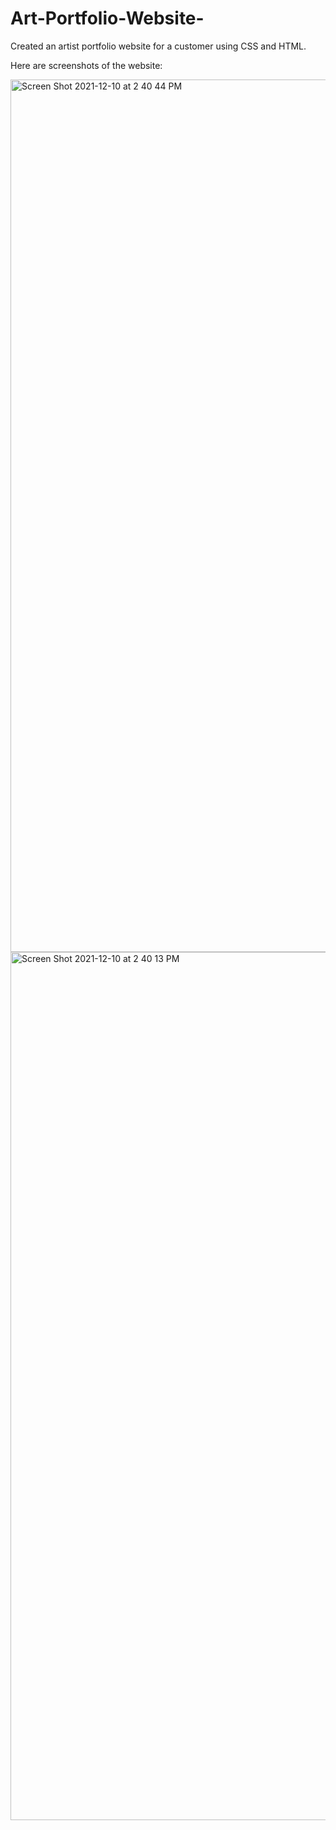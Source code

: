 # Art-Portfolio-Website-
Created an artist portfolio website for a customer using CSS and HTML.

Here are screenshots of the website: 


<img width="1396" alt="Screen Shot 2021-12-10 at 2 40 44 PM" src="https://user-images.githubusercontent.com/67278226/145632155-7dbe8338-b256-4664-8971-e4967fb2cacd.png">

<img width="1389" alt="Screen Shot 2021-12-10 at 2 40 13 PM" src="https://user-images.githubusercontent.com/67278226/145632172-b6e2b926-b022-4f28-a09a-2e9ee621c6d0.png">

